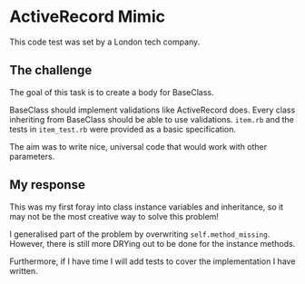 ActiveRecord Mimic
==================

This code test was set by a London tech company.

The challenge
-------------

The goal of this task is to create a body for BaseClass.

BaseClass should implement validations like ActiveRecord does.
Every class inheriting from BaseClass should be able to use validations.
`item.rb` and the tests in `item_test.rb` were provided as a basic specification.

The aim was to write nice, universal code that would work with other parameters.

My response
-----------

This was my first foray into class instance variables and inheritance, so it
may not be the most creative way to solve this problem!

I generalised part of the problem by overwriting `self.method_missing`. However,
there is still more DRYing out to be done for the instance methods.

Furthermore, if I have time I will add tests to cover the implementation
I have written.
